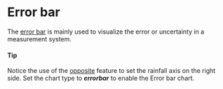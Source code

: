 # Error bar
The [error bar](https://api.highcharts.com/highcharts/plotOptions.errorbar) is mainly used to visualize the error or uncertainty in a measurement system.

####  Tip
Notice the use of the [opposite](http://api.highcharts.com/highcharts/yAxis.opposite) feature to set the rainfall axis on the right side.
Set the chart type to ***errorbar*** to enable the Error bar chart.
